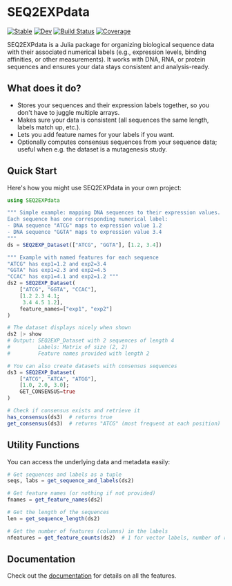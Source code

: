 # SEQ2EXPdata

[![Stable](https://img.shields.io/badge/docs-stable-blue.svg)](https://kchu25.github.io/SEQ2EXPdata.jl/stable/)
[![Dev](https://img.shields.io/badge/docs-dev-blue.svg)](https://kchu25.github.io/SEQ2EXPdata.jl/dev/)
[![Build Status](https://github.com/kchu25/SEQ2EXPdata.jl/actions/workflows/CI.yml/badge.svg?branch=main)](https://github.com/kchu25/SEQ2EXPdata.jl/actions/workflows/CI.yml?query=branch%3Amain)
[![Coverage](https://codecov.io/gh/kchu25/SEQ2EXPdata.jl/branch/main/graph/badge.svg)](https://codecov.io/gh/kchu25/SEQ2EXPdata.jl)

SEQ2EXPdata is a Julia package for organizing biological sequence data with their associated numerical labels (e.g., expression levels, binding affinities, or other measurements). It works with DNA, RNA, or protein sequences and ensures your data stays consistent and analysis-ready.

## What does it do?

- Stores your sequences and their expression labels together, so you don't have to juggle multiple arrays.
- Makes sure your data is consistent (all sequences the same length, labels match up, etc.).
- Lets you add feature names for your labels if you want.
- Optionally computes consensus sequences from your sequence data; useful when e.g. the dataset is a mutagenesis study.

## Quick Start

Here's how you might use SEQ2EXPdata in your own project:

```julia
using SEQ2EXPdata

""" Simple example: mapping DNA sequences to their expression values.
Each sequence has one corresponding numerical label:
- DNA sequence "ATCG" maps to expression value 1.2
- DNA sequence "GGTA" maps to expression value 3.4
"""
ds = SEQ2EXP_Dataset(["ATCG", "GGTA"], [1.2, 3.4])

""" Example with named features for each sequence
"ATCG" has exp1=1.2 and exp2=3.4
"GGTA" has exp1=2.3 and exp2=4.5  
"CCAC" has exp1=4.1 and exp2=1.2 """
ds2 = SEQ2EXP_Dataset(
    ["ATCG", "GGTA", "CCAC"],
    [1.2 2.3 4.1; 
     3.4 4.5 1.2],
    feature_names=["exp1", "exp2"]
)

# The dataset displays nicely when shown
ds2 |> show
# Output: SEQ2EXP_Dataset with 2 sequences of length 4
#         Labels: Matrix of size (2, 2)
#         Feature names provided with length 2

# You can also create datasets with consensus sequences
ds3 = SEQ2EXP_Dataset(
    ["ATCG", "ATCA", "ATGG"], 
    [1.0, 2.0, 3.0]; 
    GET_CONSENSUS=true
)

# Check if consensus exists and retrieve it
has_consensus(ds3)  # returns true
get_consensus(ds3)  # returns "ATCG" (most frequent at each position)
```

## Utility Functions

You can access the underlying data and metadata easily:

```julia
# Get sequences and labels as a tuple
seqs, labs = get_sequence_and_labels(ds2)

# Get feature names (or nothing if not provided)
fnames = get_feature_names(ds2)

# Get the length of the sequences
len = get_sequence_length(ds2)

# Get the number of features (columns) in the labels
nfeatures = get_feature_counts(ds2)  # 1 for vector labels, number of rows for matrix labels
```


## Documentation

Check out the [documentation](https://kchu25.github.io/SEQ2EXPdata.jl/dev/) for details on all the features.



